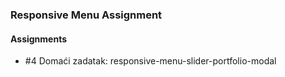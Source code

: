 ### Responsive Menu Assignment

#### Assignments
 - #4 Domaći zadatak: responsive-menu-slider-portfolio-modal
